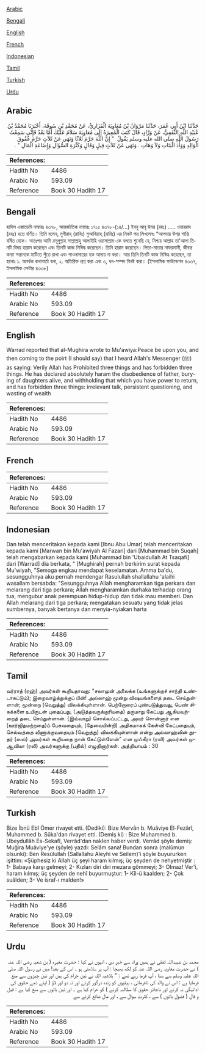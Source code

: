 [Arabic](#arabic)

[Bengali](#bengali)

[English](#english)

[French](#french)

[Indonesian](#indonesian)

[Tamil](#tamil)

[Turkish](#turkish)

[Urdu](#urdu)

## Arabic


<div dir="rtl" lang="ar" style={{fontSize:'larger',backgroundColor:'#f8f9fa',padding:20}}>
حَدَّثَنَا ابْنُ أَبِي عُمَرَ، حَدَّثَنَا مَرْوَانُ بْنُ مُعَاوِيَةَ الْفَزَارِيُّ، عَنْ مُحَمَّدِ بْنِ سُوقَةَ، أَخْبَرَنَا مُحَمَّدُ بْنُ عُبَيْدِ اللَّهِ الثَّقَفِيُّ، عَنْ وَرَّادٍ، قَالَ كَتَبَ الْمُغِيرَةُ إِلَى مُعَاوِيَةَ سَلاَمٌ عَلَيْكَ أَمَّا بَعْدُ فَإِنِّي سَمِعْتُ رَسُولَ اللَّهِ صلى الله عليه وسلم يَقُولُ ‏ "‏ إِنَّ اللَّهَ حَرَّمَ ثَلاَثًا وَنَهَى عَنْ ثَلاَثٍ حَرَّمَ عُقُوقَ الْوَالِدِ وَوَأْدَ الْبَنَاتِ وَلاَ وَهَاتِ ‏.‏ وَنَهَى عَنْ ثَلاَثٍ قِيلٍ وَقَالٍ وَكَثْرَةِ السُّؤَالِ وَإِضَاعَةِ الْمَالِ ‏"‏ ‏.‏
</div>
<div style={{backgroundColor:'#f8f9fa',padding:20, marginBottom: 10}}><table> <thead> <tr> <th>References:</th> <th></th> </tr> </thead> <tbody><tr><td>Hadith No</td><td>4486</td></tr><tr><td>Arabic No</td><td>593.09</td></tr><tr><td>Reference</td><td>Book 30 Hadith 17</td></tr></tbody></table></div>

## Bengali


<div dir="ltr" lang="bn" style={{fontSize:'larger',backgroundColor:'#f8f9fa',padding:20}}>
হাদিস একাডেমি নাম্বারঃ ৪৩৭৮, আন্তর্জাতিক নাম্বারঃ ১৭১৫ ৪৩৭৮-(১৪/...) ইবনু আবূ উমর (রহঃ) ..... ওয়াররাদ (রহঃ) হতে বর্ণিত। তিনি বলেন, মুগীরাহ্ (রাযিঃ) মুআবিয়াহ্ (রাযিঃ) এর নিকট পত্র লিখলেনঃ “আপনার উপর শান্তি বর্ষিত হোক। অতঃপর আমি রসূলুল্লাহ সাল্লাল্লাহু আলাইহি ওয়াসাল্লাম-কে বলতে শুনেছি যে, নিশ্চয় আল্লাহ তা'আলা তিনটি বিষয় হারাম করেছেন এবং তিনটি কাজ নিষিদ্ধ করেছেন। তিনি হারাম করেছেন। পিতা-মাতার নাফরমানী, জীবন্ত কন্যা সন্তানকে মাটিতে পুঁতে রাখা এবং পাওনাদারের হক আদায় না করা। আর তিনি তিনটি কাজ নিষিদ্ধ করেছেন, তা হলোঃ ১. অনর্থক কথাবার্তা বলা, ২. অতিরিক্ত প্রশ্ন করা এবং ৩, ধন-সম্পদ বিনষ্ট করা। (ইসলামিক ফাউন্ডেশন ৪৩৩৭, ইসলামিক সেন্টার ৪৩৩৮)
</div>
<div style={{backgroundColor:'#f8f9fa',padding:20, marginBottom: 10}}><table> <thead> <tr> <th>References:</th> <th></th> </tr> </thead> <tbody><tr><td>Hadith No</td><td>4486</td></tr><tr><td>Arabic No</td><td>593.09</td></tr><tr><td>Reference</td><td>Book 30 Hadith 17</td></tr></tbody></table></div>

## English


<div dir="ltr" lang="en" style={{fontSize:'larger',backgroundColor:'#f8f9fa',padding:20}}>
Warrad reported that al-Mughira wrote to Mu'awiya:Peace be upon you, and then coming to the poirt (I should say) that I heard Allah's Messenger (ﷺ) as saying: Verily Allah has Prohibited three things and has forbidden three things. He has declared absolutely haram the disobedience of father, burying of daughters alive, and withholding that which you have power to return, and has forbidden three things: irrelevant talk, persistent questioning, and wasting of wealth
</div>
<div style={{backgroundColor:'#f8f9fa',padding:20, marginBottom: 10}}><table> <thead> <tr> <th>References:</th> <th></th> </tr> </thead> <tbody><tr><td>Hadith No</td><td>4486</td></tr><tr><td>Arabic No</td><td>593.09</td></tr><tr><td>Reference</td><td>Book 30 Hadith 17</td></tr></tbody></table></div>

## French


<div dir="ltr" lang="fr" style={{fontSize:'larger',backgroundColor:'#f8f9fa',padding:20}}>

</div>
<div style={{backgroundColor:'#f8f9fa',padding:20, marginBottom: 10}}><table> <thead> <tr> <th>References:</th> <th></th> </tr> </thead> <tbody><tr><td>Hadith No</td><td>4486</td></tr><tr><td>Arabic No</td><td>593.09</td></tr><tr><td>Reference</td><td>Book 30 Hadith 17</td></tr></tbody></table></div>

## Indonesian


<div dir="ltr" lang="id" style={{fontSize:'larger',backgroundColor:'#f8f9fa',padding:20}}>
Dan telah menceritakan kepada kami [Ibnu Abu Umar] telah menceritakan kepada kami [Marwan bin Mu'awiyah Al Fazari] dari [Muhammad bin Suqah] telah mengabarkan kepada kami [Muhammad bin 'Ubaidullah At Tsaqafi] dari [Warrad] dia berkata, " [Mughirah] pernah berkirim surat kepada Mu'wiyah, "Semoga engkau mendapat keselamatan. Amma ba'du, sesungguhnya aku pernah mendengar Rasulullah shallallahu 'alaihi wasallam bersabda: "Sesungguhnya Allah mengharamkan tiga perkara dan melarang dari tiga perkara; Allah mengharamkan durhaka terhadap orang tua, mengubur anak perempuan hidup-hidup dan tidak mau memberi. Dan Allah melarang dari tiga perkara; mengatakan sesuatu yang tidak jelas sumbernya, banyak bertanya dan menyia-nyiakan harta
</div>
<div style={{backgroundColor:'#f8f9fa',padding:20, marginBottom: 10}}><table> <thead> <tr> <th>References:</th> <th></th> </tr> </thead> <tbody><tr><td>Hadith No</td><td>4486</td></tr><tr><td>Arabic No</td><td>593.09</td></tr><tr><td>Reference</td><td>Book 30 Hadith 17</td></tr></tbody></table></div>

## Tamil


<div dir="ltr" lang="ta" style={{fontSize:'larger',backgroundColor:'#f8f9fa',padding:20}}>
வர்ராத் (ரஹ்) அவர்கள் கூறியதாவது: "சலாமுன் அலைக்க (உங்களுக்குச் சாந்தி உண்டாகட்டும்); இறைவாழ்த்துக்குப் பின்! அல்லாஹ் மூன்று விஷயங்களைத் தடை செய்துள்ளான்; மூன்றை (வெறுத்து) விலக்கியுள்ளான். பெற்றோரைப் புண்படுத்துவது, பெண் சிசுக்களை உயிருடன் புதைப்பது, (அடுத்தவருக்குரியதை) தருமாறு கேட்பது ஆகியவற்றைத் தடை செய்துள்ளான். (இவ்வாறு) சொல்லப்பட்டது, அவர் சொன்னார் என (ஊர்ஜிதமற்றதை)ப் பேசுவதையும், (தேவையின்றி) அதிகமாகக் கேள்வி கேட்பதையும், செல்வத்தை வீணாக்குவதையும் (வெறுத்து) விலக்கியுள்ளான் என்று அல்லாஹ்வின் தூதர் (ஸல்) அவர்கள் கூறியதை நான் கேட்டுள்ளேன்" என முஃகீரா (ரலி) அவர்கள் முஆவியா (ரலி) அவர்களுக்கு (பதில்) எழுதினார்கள். அத்தியாயம் : 30
</div>
<div style={{backgroundColor:'#f8f9fa',padding:20, marginBottom: 10}}><table> <thead> <tr> <th>References:</th> <th></th> </tr> </thead> <tbody><tr><td>Hadith No</td><td>4486</td></tr><tr><td>Arabic No</td><td>593.09</td></tr><tr><td>Reference</td><td>Book 30 Hadith 17</td></tr></tbody></table></div>

## Turkish


<div dir="ltr" lang="tr" style={{fontSize:'larger',backgroundColor:'#f8f9fa',padding:20}}>
Bize İbnü Ebî Ömer rivayet etti. (Dediki): Bize Mervân b. Muâviye El-Fezârî, Muhammed b. Sûka'dan rivayet etti. (Demiş ki) : Bize Muhammed b. Ubeydullâh Es-Sekafî, Verrâd'dan naklen haber verdi. Verrâd şöyle demiş: Muğira Muâviye'ye (şöyle) yazdı: Selâm sana! Bundan sonra (malûmun olsunki): Ben Resûlullah (Sallallahu Aleyhi ve Seilem)'i şöyle buyururken işittim: «Şüphesiz ki Allah üç şeyi haram kılmış; üç şeyden de nehyetmiştir : 1- Babaya karşı gelmeyi; 2- Kızları diri diri mezara gömmeyi; 3- Olmaz! Ver'i, haram kılmış; üç şeyden de nehî buyurmuştur: 1- Kîl-ü kaalden; 2- Çok suâlden; 3- Ve israf-ı maIden!»
</div>
<div style={{backgroundColor:'#f8f9fa',padding:20, marginBottom: 10}}><table> <thead> <tr> <th>References:</th> <th></th> </tr> </thead> <tbody><tr><td>Hadith No</td><td>4486</td></tr><tr><td>Arabic No</td><td>593.09</td></tr><tr><td>Reference</td><td>Book 30 Hadith 17</td></tr></tbody></table></div>

## Urdu


<div dir="rtl" lang="ur" style={{fontSize:'larger',backgroundColor:'#f8f9fa',padding:20}}>
محمد بن عبیداللہ ثفقی نے ہمیں وراد سے خبر دی ، انہوں نے کہا : حضرت مغیرہ ( بن شعبہ رضی اللہ عنہ ) نے حضرت معاویہ رضی اللہ عنہ کو لکھ بھیجا : آپ پر سلامتی ہو ۔ اس کے بعد! میں نے رسول اللہ صلی اللہ علیہ وسلم سے سنا ، آپ فرما رہے تھے : " بلاشبہ اللہ نے تین حرام کی ہیں اور تین چیزوں سے منع فرمایا ہے : اس نے والد کی نافرمانی ، بیٹیوں کو زندہ درگور کرنے اور نہ دو اور لاؤ ( اپنے ذمے حقوق کی ادائیگی نہ کرنے اور ناجائز حقوق کا مطالبہ کرنے ) کو حرام کیا ہے ۔ اور تین باتوں سے منع کیا ہے : قیل و قال ( فضول باتوں ) سے ، کثرتِ سوال سے ، اور مال ضائع کرنے سے
</div>
<div style={{backgroundColor:'#f8f9fa',padding:20, marginBottom: 10}}><table> <thead> <tr> <th>References:</th> <th></th> </tr> </thead> <tbody><tr><td>Hadith No</td><td>4486</td></tr><tr><td>Arabic No</td><td>593.09</td></tr><tr><td>Reference</td><td>Book 30 Hadith 17</td></tr></tbody></table></div>